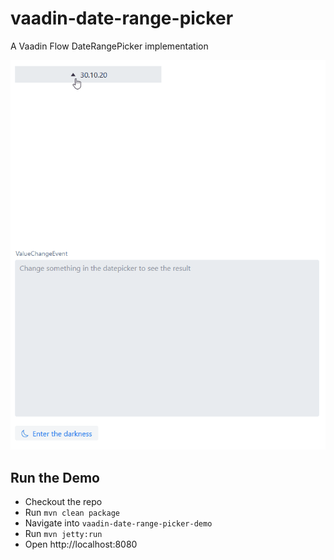 # vaadin-date-range-picker
A Vaadin Flow DateRangePicker implementation

![demo](demo.gif)

## Run the Demo
* Checkout the repo
* Run ``mvn clean package``
* Navigate into ``vaadin-date-range-picker-demo`` 
* Run ``mvn jetty:run``
* Open http://localhost:8080